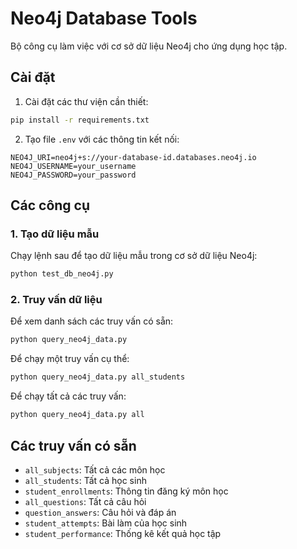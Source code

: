 # Neo4j Database Tools

Bộ công cụ làm việc với cơ sở dữ liệu Neo4j cho ứng dụng học tập.

## Cài đặt

1. Cài đặt các thư viện cần thiết:

```bash
pip install -r requirements.txt
```

2. Tạo file `.env` với các thông tin kết nối:

```
NEO4J_URI=neo4j+s://your-database-id.databases.neo4j.io
NEO4J_USERNAME=your_username
NEO4J_PASSWORD=your_password
```

## Các công cụ

### 1. Tạo dữ liệu mẫu

Chạy lệnh sau để tạo dữ liệu mẫu trong cơ sở dữ liệu Neo4j:

```bash
python test_db_neo4j.py
```

### 2. Truy vấn dữ liệu

Để xem danh sách các truy vấn có sẵn:

```bash
python query_neo4j_data.py
```

Để chạy một truy vấn cụ thể:

```bash
python query_neo4j_data.py all_students
```

Để chạy tất cả các truy vấn:

```bash
python query_neo4j_data.py all
```

## Các truy vấn có sẵn

- `all_subjects`: Tất cả các môn học
- `all_students`: Tất cả học sinh
- `student_enrollments`: Thông tin đăng ký môn học
- `all_questions`: Tất cả câu hỏi
- `question_answers`: Câu hỏi và đáp án
- `student_attempts`: Bài làm của học sinh
- `student_performance`: Thống kê kết quả học tập
